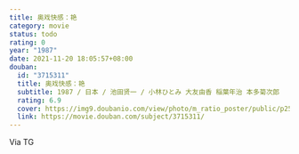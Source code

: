 ```yaml
---
title: 奥戏快感：艳
category: movie
status: todo
rating: 0
year: "1987"
date: 2021-11-20 18:05:57+08:00
douban:
  id: "3715311"
  title: 奥戏快感：艳
  subtitle: 1987 / 日本 / 池田贤一 / 小林ひとみ 大友由香 稲葉年治 本多菊次郎
  rating: 6.9
  cover: https://img9.doubanio.com/view/photo/m_ratio_poster/public/p2513871924.jpg
  link: https://movie.douban.com/subject/3715311/
---
```


Via TG
